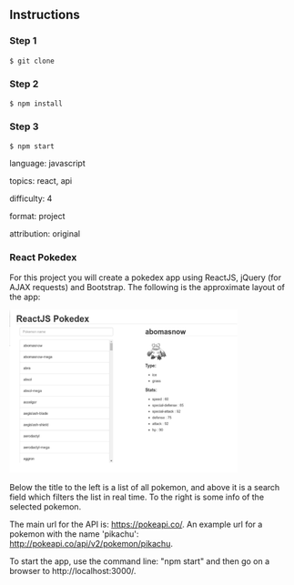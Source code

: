 ## Instructions 

### Step 1 
```
$ git clone
```

### Step 2 
```
$ npm install
```

### Step 3
```
$ npm start
```

language: javascript

topics: react, api

difficulty: 4

format: project

attribution: original

### React Pokedex
For this project you will create a pokedex app using ReactJS, jQuery (for AJAX requests) and Bootstrap. The following is the approximate layout of the app:

<img src="pokedex.png" width="400px" />


Below the title to the left is a list of all pokemon, and above it is a search field which filters the list in real time. To the right is some info of the selected pokemon.

The main url for the API is: https://pokeapi.co/.
An example url for a pokemon with the name 'pikachu': http://pokeapi.co/api/v2/pokemon/pikachu.

To start the app, use the command line: "npm start" and then go on a browser to http://localhost:3000/.